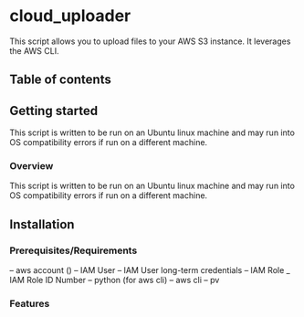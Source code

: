 # cloud_uploader

This script allows you to upload files to your AWS S3 instance. It leverages the AWS CLI.  

## Table of contents


## Getting started

This script is written to be run on an Ubuntu linux machine and may run into OS compatibility errors if run on a different machine.

### Overview

This script is written to be run on an Ubuntu linux machine and may run into OS compatibility errors if run on a different machine.


## Installation 

### Prerequisites/Requirements

– aws account ()
    –  IAM User
    –  IAM User long-term credentials
    –  IAM Role 
    _  IAM Role ID Number
– python (for aws cli)
– aws cli
– pv


### Features

